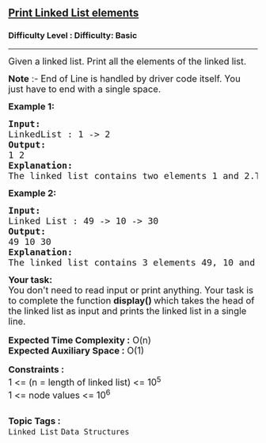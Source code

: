 <h2><a href="https://www.geeksforgeeks.org/problems/print-linked-list-elements/1?page=2&category=Linked%20List&sortBy=submissions">Print Linked List elements</a></h2><h3>Difficulty Level : Difficulty: Basic</h3><hr><div class="problems_problem_content__Xm_eO"><p><span style="font-size: 18px;">Given a linked list. Print all the elements of the linked list.</span></p>
<p><span style="font-size: 18px;"><strong>Note</strong> :- End of Line is handled by driver code itself. You just have to end with a single space.</span></p>
<p><strong><span style="font-size: 18px;">Example 1:</span></strong></p>
<pre><span style="font-size: 18px;"><strong>Input:</strong>
LinkedList : 1 -&gt; 2</span>
<span style="font-size: 18px;"><strong>Output:</strong>
1 2</span>
<span style="font-size: 18px;"><strong>Explanation:
</strong>The linked list contains two elements 1 and 2.The elements are printed in a single line.</span></pre>
<p><strong><span style="font-size: 18px;">Example 2:</span></strong></p>
<pre><strong><span style="font-size: 18px;">Input:</span></strong>
<span style="font-size: 18px;">Linked List : 49 -&gt; 10 -&gt; 30</span>
<strong><span style="font-size: 18px;">Output: </span></strong>
<span style="font-size: 18px;">49 10 30</span>
<strong><span style="font-size: 18px;">Explanation:</span></strong>
<span style="font-size: 18px;">The linked list contains 3 elements 49, 10 and 30. The elements are printed in a single line.</span></pre>
<div><strong><span style="font-size: 18px;">Your task:</span></strong></div>
<div><span style="font-size: 18px;">You don't need to read input or print anything. Your task is to complete the function <strong>display() </strong>which takes the head of the linked list as input and prints the linked list in a single line.</span></div>
<div>&nbsp;</div>
<div><span style="font-size: 18px;"><strong>Expected Time Complexity :</strong> O(n)</span></div>
<div><span style="font-size: 18px;"><strong>Expected Auxiliary Space :</strong> O(1)</span></div>
<div>&nbsp;</div>
<div><strong><span style="font-size: 18px;">Constraints :</span></strong></div>
<div><span style="font-size: 18px;">1 &lt;= (n = length of linked list) &lt;= 10<sup>5</sup></span></div>
<div><span style="font-size: 18px;">1 &lt;= node values &lt;= 10<sup>6</sup></span></div></div><br><p><span style=font-size:18px><strong>Topic Tags : </strong><br><code>Linked List</code>&nbsp;<code>Data Structures</code>&nbsp;